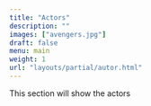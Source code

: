 ```yaml
---
title: "Actors"
description: ""
images: ["avengers.jpg"]
draft: false
menu: main
weight: 1
url: "layouts/partial/autor.html"
---
```


This section will show the actors